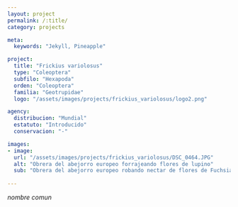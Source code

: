 ```yaml
---
layout: project
permalink: /:title/
category: projects

meta:
  keywords: "Jekyll, Pineapple"

project:
  title: "Frickius variolosus"
  type: "Coleoptera"
  subfilo: "Hexapoda"
  orden: "Coleoptera"
  familia: "Geotrupidae"
  logo: "/assets/images/projects/frickius_variolosus/logo2.png"

agency:
  distribucion: "Mundial"
  estatuto: "Introducido"
  conservacion: "-"

images:
- image:
  url: "/assets/images/projects/frickius_variolosus/DSC_0464.JPG"
  alt: "Obrera del abejorro europeo forrajeando flores de lupino"
  sub: "Obrera del abejorro europeo robando nectar de flores de Fuchsia magallanica"
   
---
```

<p><i>nombre comun </i></p>
